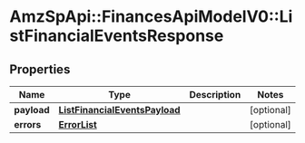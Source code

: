 # AmzSpApi::FinancesApiModelV0::ListFinancialEventsResponse

## Properties
Name | Type | Description | Notes
------------ | ------------- | ------------- | -------------
**payload** | [**ListFinancialEventsPayload**](ListFinancialEventsPayload.md) |  | [optional] 
**errors** | [**ErrorList**](ErrorList.md) |  | [optional] 

